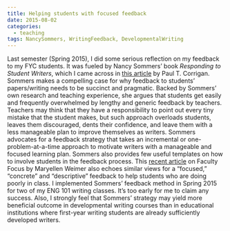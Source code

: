 ```yaml
---
title: Helping students with focused feedback
date: 2015-08-02 
categories:
  - teaching
tags: NancySommers, WritingFeedback, DevelopmentalWriting
---
```

Last semester (Spring 2015), I did some serious reflection on my feedback to my FYC students. It was fueled by Nancy Sommers’ book *Responding to Student Writers*, which I came across in [this article](http://teachingandlearninginhighered.org/2014/02/27/responding-to-student-writing-writers/) by Paul T. Corrigan. Sommers makes a compelling case for why feedback to students’ papers/writing needs to be succinct and pragmatic. Backed by Sommers’ own research and teaching experience, she argues that students get easily and frequently overwhelmed by lengthy and generic feedback by teachers. Teachers may think that they have a responsibility to point out every tiny mistake that the student makes, but such approach overloads students, leaves them discouraged, dents their confidence, and leave them with a less manageable plan to improve themselves as writers. Sommers advocates for a feedback strategy that takes an incremental or one-problem-at-a-time approach to motivate writers with a manageable and focused learning plan. Sommers also provides few useful templates on how to involve students in the feedback process. This [recent article](http://www.facultyfocus.com/articles/teaching-professor-blog/what-kind-of-feedback-helps-students-who-are-doing-poorly/) on Faculty Focus by Maryellen Weimer also echoes similar views for a “focused,” “concrete” and “descriptive” feedback to help students who are doing poorly in class. I implemented Sommers’ feedback method in Spring 2015 for two of my ENG 101 writing classes. It’s too early for me to claim any success. Also, I strongly feel that Sommers’ strategy may yield more beneficial outcome in developmental writing courses than in educational institutions where first-year writing students are already sufficiently developed writers.

